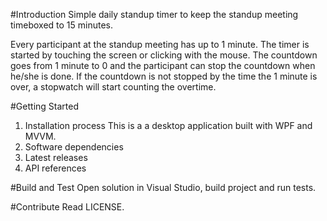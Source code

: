 #Introduction 
Simple daily standup timer to keep the standup meeting timeboxed to 15 minutes.

Every participant at the standup meeting has up to 1 minute. The timer is started by touching the screen or clicking with the mouse.
The countdown goes from 1 minute to 0 and the participant can stop the countdown when he/she is done.
If the countdown is not stopped by the time the 1 minute is over, a stopwatch will start counting the overtime.

#Getting Started
1.	Installation process
This is a a desktop application built with WPF and MVVM.
2.	Software dependencies
3.	Latest releases
4.	API references

#Build and Test
Open solution in Visual Studio, build project and run tests.

#Contribute
Read LICENSE.